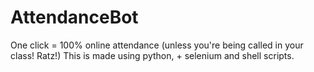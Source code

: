 # AttendanceBot
One click = 100% online attendance (unless you're being called in your class! Ratz!) This is made using python, + selenium and shell scripts.
